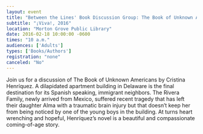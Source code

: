 ```yaml
---
layout: event
title: "Between the Lines' Book Discussion Group: The Book of Unknown Americans"
subtitle: "¡Viva!, 2016"
location: "Morton Grove Public Library"
date: 2016-02-18 10:00:00 -0600
times: "10 a.m."
audiences: ['Adults']
types: ['Books/Authors']
registration: "none"
canceled: "No"
---
```

Join us for a discussion of The Book of Unknown Americans by Cristina Henríquez. A dilapidated apartment building in Delaware is the final destination for its Spanish speaking, immigrant neighbors. The Rivera Family, newly arrived from Mexico, suffered recent tragedy that has left their daughter Alma with a traumatic brain injury but that doesn’t keep her from being noticed by one of the young boys in the building. At turns heart wrenching and hopeful, Henríquez’s novel is a beautiful and compassionate coming-of-age story. 
